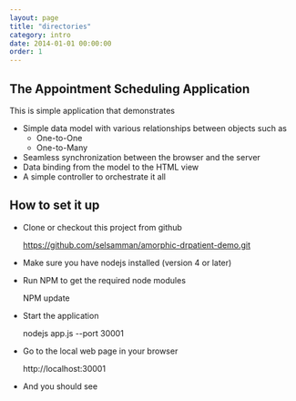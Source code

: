```yaml
---
layout: page
title: "directories"
category: intro
date: 2014-01-01 00:00:00
order: 1
---
```


## The Appointment Scheduling Application

This is simple application that demonstrates

* Simple data model with various relationships between objects such as
    * One-to-One
    * One-to-Many
* Seamless synchronization between the browser and the server
* Data binding from the model to the HTML view
* A simple controller to orchestrate it all  
  
## How to set it up

* Clone or checkout this project from github

    https://github.com/selsamman/amorphic-drpatient-demo.git
    
* Make sure you have nodejs installed (version 4 or later)
    
* Run NPM to get the required node modules

    NPM update
        
* Start the application

   nodejs app.js --port 30001

* Go to the local web page in your browser

    http://localhost:30001
    
* And you should see    
    
  
  
    
